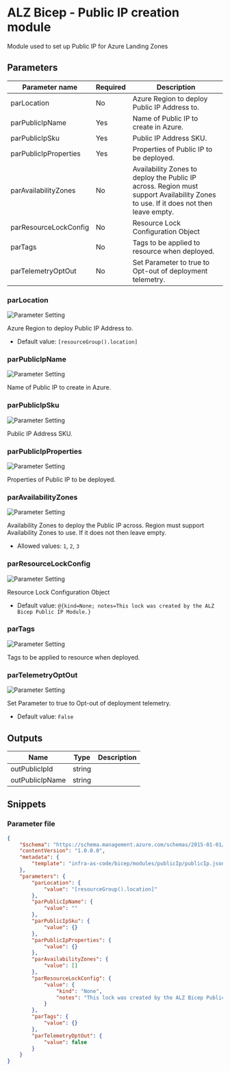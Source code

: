 # ALZ Bicep - Public IP creation module

Module used to set up Public IP for Azure Landing Zones

## Parameters

Parameter name | Required | Description
-------------- | -------- | -----------
parLocation    | No       | Azure Region to deploy Public IP Address to.
parPublicIpName | Yes      | Name of Public IP to create in Azure.
parPublicIpSku | Yes      | Public IP Address SKU.
parPublicIpProperties | Yes      | Properties of Public IP to be deployed.
parAvailabilityZones | No       | Availability Zones to deploy the Public IP across. Region must support Availability Zones to use. If it does not then leave empty.
parResourceLockConfig | No       | Resource Lock Configuration Object
parTags        | No       | Tags to be applied to resource when deployed.
parTelemetryOptOut | No       | Set Parameter to true to Opt-out of deployment telemetry.

### parLocation

![Parameter Setting](https://img.shields.io/badge/parameter-optional-green?style=flat-square)

Azure Region to deploy Public IP Address to.

- Default value: `[resourceGroup().location]`

### parPublicIpName

![Parameter Setting](https://img.shields.io/badge/parameter-required-orange?style=flat-square)

Name of Public IP to create in Azure.

### parPublicIpSku

![Parameter Setting](https://img.shields.io/badge/parameter-required-orange?style=flat-square)

Public IP Address SKU.

### parPublicIpProperties

![Parameter Setting](https://img.shields.io/badge/parameter-required-orange?style=flat-square)

Properties of Public IP to be deployed.

### parAvailabilityZones

![Parameter Setting](https://img.shields.io/badge/parameter-optional-green?style=flat-square)

Availability Zones to deploy the Public IP across. Region must support Availability Zones to use. If it does not then leave empty.

- Allowed values: `1`, `2`, `3`

### parResourceLockConfig

![Parameter Setting](https://img.shields.io/badge/parameter-optional-green?style=flat-square)

Resource Lock Configuration Object

- Default value: `@{kind=None; notes=This lock was created by the ALZ Bicep Public IP Module.}`

### parTags

![Parameter Setting](https://img.shields.io/badge/parameter-optional-green?style=flat-square)

Tags to be applied to resource when deployed.

### parTelemetryOptOut

![Parameter Setting](https://img.shields.io/badge/parameter-optional-green?style=flat-square)

Set Parameter to true to Opt-out of deployment telemetry.

- Default value: `False`

## Outputs

Name | Type | Description
---- | ---- | -----------
outPublicIpId | string |
outPublicIpName | string |

## Snippets

### Parameter file

```json
{
    "$schema": "https://schema.management.azure.com/schemas/2015-01-01/deploymentParameters.json#",
    "contentVersion": "1.0.0.0",
    "metadata": {
        "template": "infra-as-code/bicep/modules/publicIp/publicIp.json"
    },
    "parameters": {
        "parLocation": {
            "value": "[resourceGroup().location]"
        },
        "parPublicIpName": {
            "value": ""
        },
        "parPublicIpSku": {
            "value": {}
        },
        "parPublicIpProperties": {
            "value": {}
        },
        "parAvailabilityZones": {
            "value": []
        },
        "parResourceLockConfig": {
            "value": {
                "kind": "None",
                "notes": "This lock was created by the ALZ Bicep Public IP Module."
            }
        },
        "parTags": {
            "value": {}
        },
        "parTelemetryOptOut": {
            "value": false
        }
    }
}
```
